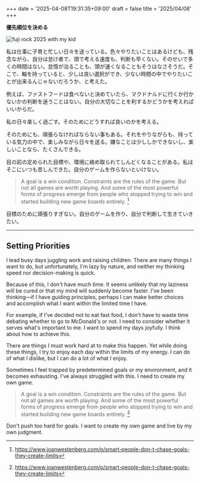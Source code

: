 +++
date = '2025-04-08T19:31:35+09:00'
draft = false
title = '2025/04/08'
+++

**優先順位を決める**

![fuji rock 2025 with my kid](https://ukitazume.github.io/diary/posts/IMG_3468.jpeg)

私は仕事に子育と忙しい日々を送っている。色々やりたいことはあるけども、残念ながら、自分は怠け者で、頭で考える速度も、判断も早くない。そのせいで多くの時間はない。怠惰が治ることも、頭が速くなることもそうはなさそうだ。そこで、軸を持っていると、少しは良い選択ができ、少ない時間の中でやりたいことが出来るんじゃないだろうか、と考えた。

例えば、ファストフードは食べないと決めていたら、マクドナルドに行くか行かないかの判断を迷うことはない。自分の大切なことを利するかどうかを考えればいいからだ。

私の日々楽しく過ごす。そのためにどうすれば良いのかを考える。

そのためにも、頑張らなければならない事もある。それをやりながらも、持っている気力の中で、楽しみながら日々を送る。嫌なことは少ししかできないし、楽しいことなら、たくさんできる。

目の前の定められた目標や、環境に絡め取られてしんどくなることがある。私はそこにいつも苦しんできた。自分のゲームを作らないといけない。

> A goal is a win condition. Constraints are the rules of the game. But not all games are worth playing. And some of the most powerful forms of progress emerge from people who stopped trying to win and started building new game boards entirely.
[^1]

目標のために頑張りすぎない。自分のゲームを作り、自分で判断して生きていきたい。

---

## Setting Priorities

I lead busy days juggling work and raising children. There are many things I want to do, but unfortunately, I'm lazy by nature, and neither my thinking speed nor decision-making is quick. 

Because of this, I don't have much time. It seems unlikely that my laziness will be cured or that my mind will suddenly become faster. I've been thinking—if I have guiding principles, perhaps I can make better choices and accomplish what I want within the limited time I have.

For example, if I've decided not to eat fast food, I don't have to waste time debating whether to go to McDonald's or not. I need to consider whether it serves what's important to me.
I want to spend my days joyfully. I think about how to achieve this.

There are things I must work hard at to make this happen. Yet while doing these things, I try to enjoy each day within the limits of my energy. I can do of what I dislike, but I can do a lot of what I enjoy.

Sometimes I feel trapped by predetermined goals or my environment, and it becomes exhausting. I've always struggled with this. I need to create my own game.

> A goal is a win condition. Constraints are the rules of the game. But not all games are worth playing. And some of the most powerful forms of progress emerge from people who stopped trying to win and started building new game boards entirely.
[^1]

Don't push too hard for goals. I want to create my own game and live by my own judgment.

[^1]: https://www.joanwestenberg.com/p/smart-people-don-t-chase-goals-they-create-limits
